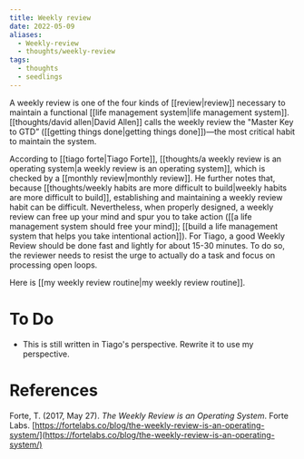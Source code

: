 ```yaml
---
title: Weekly review
date: 2022-05-09
aliases:
  - Weekly-review
  - thoughts/weekly-review
tags:
  - thoughts
  - seedlings
---
```

A weekly review is one of the four kinds of [[review|review]] necessary to maintain a functional [[life management system|life management system]]. [[thoughts/david allen|David Allen]] calls the weekly review the "Master Key to GTD” ([[getting things done|getting things done]])—the most critical habit to maintain the system.

According to [[tiago forte|Tiago Forte]], [[thoughts/a weekly review is an operating system|a weekly review is an operating system]], which is checked by a [[monthly review|monthly review]]. He further notes that, because [[thoughts/weekly habits are more difficult to build|weekly habits are more difficult to build]], establishing and maintaining a weekly review habit can be difficult. Nevertheless, when properly designed, a weekly review can free up your mind and spur you to take action ([[a life management system should free your mind]]; [[build a life management system that helps you take intentional action]]). For Tiago, a good Weekly Review should be done fast and lightly for about 15-30 minutes. To do so, the reviewer needs to resist the urge to actually do a task and focus on processing open loops.

Here is [[my weekly review routine|my weekly review routine]].

# To Do

- This is still written in Tiago's perspective. Rewrite it to use my perspective.

# References

Forte, T. (2017, May 27). *The Weekly Review is an Operating System*. Forte Labs. [https://fortelabs.co/blog/the-weekly-review-is-an-operating-system/](https://fortelabs.co/blog/the-weekly-review-is-an-operating-system/)